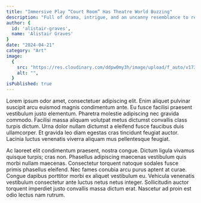 ```yaml
---
title: "Immersive Play “Court Room” Has Theatre World Buzzing"
description: "Full of drama, intrigue, and an uncanny resemblance to real world consequences, this play isn't worth a miss."
author: {
  id: 'alistair-graves',
  name: 'Alistair Graves'
}
date: "2024-04-21"
category: "Art"
image:
  {
    src: "https://res.cloudinary.com/ddpw0my3h/image/upload/f_auto/v1736551232/court-room-2_gdtsah_1_yddtq1.webp",
    alt: "",
  }
isPublished: true
---
```


Lorem ipsum odor amet, consectetuer adipiscing elit. Enim aliquet pulvinar suscipit arcu euismod magnis condimentum ante. Eu fusce facilisi praesent vestibulum justo elementum. Pharetra molestie adipiscing nec gravida commodo. Facilisi massa aliquam volutpat metus dictumst convallis class turpis dictum. Urna dolor nullam dictumst a eleifend fusce faucibus duis ullamcorper. Et gravida leo diam egestas cras tincidunt feugiat auctor. Lacinia luctus venenatis viverra aliquam mus pellentesque feugiat.

Ac laoreet elit condimentum praesent, nostra congue. Dictum ligula vivamus quisque turpis; cras non. Phasellus adipiscing maecenas vestibulum quis morbi nullam maecenas. Consectetur torquent natoque sodales fusce primis phasellus eleifend. Nec fames conubia arcu purus aptent at curae. Congue dapibus porttitor morbi ex aliquet vestibulum eu. Vehicula venenatis vestibulum consectetur ante luctus netus netus integer. Sollicitudin auctor torquent imperdiet justo convallis massa dictum erat. Nascetur ad proin est odio lectus nam rutrum.